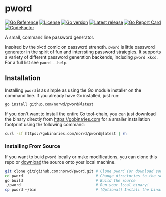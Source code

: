 # pword

[![Go Reference](https://pkg.go.dev/badge/github.com/norwd/pword.svg)](https://pkg.go.dev/github.com/norwd/pword)
[![License](https://img.shields.io/github/license/norwd/pword)](https://github.com/norwd/pword/blob/main/LICENSE)
[![Go version](https://img.shields.io/github/go-mod/go-version/norwd/pword)](https://github.com/norwd/pword/blob/main/go.mod)
[![Latest release](https://img.shields.io/github/v/release/norwd/pword?include_prereleases)](https://github.com/norwd/pword/releases)
[![Go Report Card](https://goreportcard.com/badge/github.com/norwd/pword)](https://goreportcard.com/report/github.com/norwd/pword)
[![CodeFactor](https://www.codefactor.io/repository/github/norwd/pword/badge)](https://www.codefactor.io/repository/github/norwd/pword)

A small, command line password generator.

Inspired by the [xkcd](https://xkcd.com/936) comic on password strength, `pword`
is little password generator in the spirit of fun and interesting password
strategies. It supports a variety of different password generation backends,
including `pword xkcd`. For a full list see `pword --help`.

## Installation

Installing `pword` is as simple as using the Go module installer on the command
line. If you already have Go installed, just run:

```sh
go install github.com/norwd/pword@latest
```

If you don't want to install the entire Go tool-chain, you can just download the
binary directly from https://gobinaries.com for a smaller installation footprint
using the following command:

```sh
curl -sf https://gobinaries.com/norwd/pword@latest | sh
```

### Installing From Source

If you want to build `pword` locally or make modifications, you can clone this
repo or [download](https://github.com/norwd/pword/archive/refs/heads/main.zip)
the source onto your local machine.

```sh
git clone git@github.com:norwd/pword.git # Clone pword (or download source zip)
cd pword                                 # Change directories to the source root
go build                                 # Build the source
./pword                                  # Run your local binary!
cp pword ~/bin                           # (Optional) Install the binary to your $PATH
```
